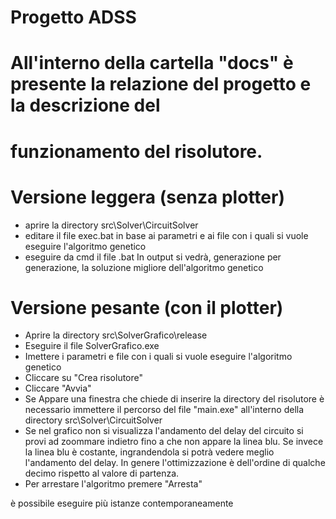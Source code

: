 # Progetto ADSS

# All'interno della cartella "docs" è presente la relazione del progetto e la descrizione del 
# funzionamento del risolutore. 

# Versione leggera (senza plotter)
 - aprire la directory src\Solver\CircuitSolver
 - editare il file exec.bat in base ai parametri e ai file con i quali si vuole eseguire 
   l'algoritmo genetico
 - eseguire da cmd il file .bat
In output si vedrà, generazione per generazione, la soluzione migliore dell'algoritmo genetico


# Versione pesante (con il plotter)
 - Aprire la directory src\SolverGrafico\release
 - Eseguire il file SolverGrafico.exe
 - Imettere i parametri e file con i quali si vuole eseguire l'algoritmo genetico
 - Cliccare su "Crea risolutore"
 - Cliccare "Avvia"
  - Se Appare una finestra che chiede di inserire la directory del risolutore
    è necessario immettere il percorso del file "main.exe" all'interno della directory
    src\Solver\CircuitSolver
 - Se nel grafico non si visualizza l'andamento del delay del circuito si provi ad zoommare indietro fino a che
   non appare la linea blu.
   Se invece la linea blu è costante, ingrandendola si potrà vedere meglio l'andamento del delay. In genere l'ottimizzazione è 
   dell'ordine di qualche decimo rispetto al valore di partenza. 
 - Per arrestare l'algoritmo premere "Arresta"

è possibile eseguire più istanze contemporaneamente
